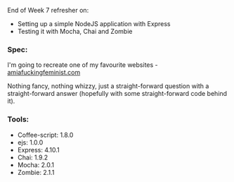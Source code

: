 End of Week 7 refresher on:

* Setting up a simple NodeJS application with Express
* Testing it with Mocha, Chai and Zombie

### Spec:

I'm going to recreate one of my favourite websites - [amiafuckingfeminist.com](www.amiafuckingfeminist.com)

Nothing fancy, nothing whizzy, just a straight-forward question with a straight-forward answer (hopefully with some straight-forward code behind it).

### Tools:

 * Coffee-script: 1.8.0
 * ejs: 1.0.0
 * Express: 4.10.1
 * Chai: 1.9.2
 * Mocha: 2.0.1
 * Zombie: 2.1.1